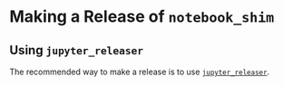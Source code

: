 # Making a Release of `notebook_shim`

## Using `jupyter_releaser`

The recommended way to make a release is to use [`jupyter_releaser`](https://github.com/jupyter-server/jupyter_releaser#checklist-for-adoption).
